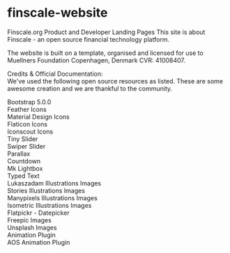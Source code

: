 # finscale-website
Finscale.org Product and Developer Landing Pages
This site is about Finscale - an open source financial technology platform.

The website is built on a template, organised and licensed for use to Muellners Foundation Copenhagen, Denmark CVR: 41008407. 

Credits & Official Documentation:<br>
We've used the following open source resources as listed. These are some awesome creation and we are thankful to the community.

Bootstrap 5.0.0<br>
Feather Icons<br>
Material Design Icons<br>
Flaticon Icons<br>
Iconscout Icons<br>
Tiny Slider<br>
Swiper Slider<br>
Parallax<br>
Countdown<br>
Mk Lightbox<br>
Typed Text<br>
Lukaszadam Illustrations Images<br>
Stories Illustrations Images<br>
Manypixels Illustrations Images<br>
Isometric Illustrations Images<br>
Flatpickr - Datepicker<br>
Freepic Images<br>
Unsplash Images<br>
Animation Plugin<br>
AOS Animation Plugin<br>
